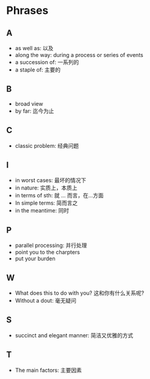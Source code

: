 # Phrases

## A

- as well as: 以及
- along the way: during a process or series of events
- a succession of: 一系列的
- a staple of: 主要的

## B

- broad view
- by far: 迄今为止

## C

- classic problem: 经典问题

## I

- in worst cases: 最坏的情况下
- in nature: 实质上，本质上
- in terms of sth: 就 ... 而言，在...方面
- In simple terms: 简而言之
- in the meantime: 同时

## P

- parallel processing: 并行处理
- point you to the charpters
- put your burden

## W

- What does this to do with you? 这和你有什么关系呢?
- Without a dout: 毫无疑问

## S

- succinct and elegant manner: 简洁又优雅的方式

## T

- The main factors: 主要因素
